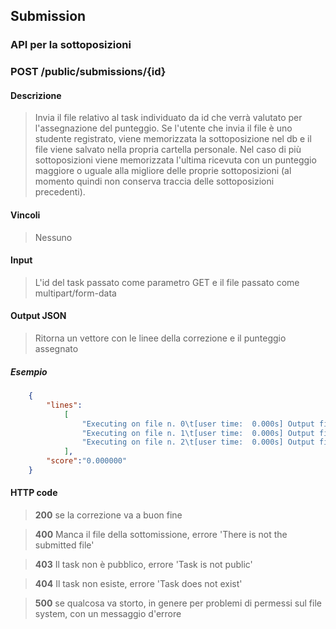 ## Submission

### API per la sottoposizioni

### POST /public/submissions/{id}
#### Descrizione
> Invia il file relativo al task individuato da id che verrà valutato per l'assegnazione del punteggio. Se l'utente che invia il file è uno studente registrato, viene memorizzata la sottoposizione nel db e il file viene salvato nella propria cartella personale. Nel caso di più sottoposizioni viene memorizzata l'ultima ricevuta con un punteggio maggiore o uguale alla migliore delle proprie sottoposizioni (al momento quindi non conserva traccia delle sottoposizioni precedenti). 
#### Vincoli
> Nessuno
#### Input
> L'id del task passato come parametro GET  e il file passato come multipart/form-data
#### Output JSON
> Ritorna un vettore con le linee della correzione e il punteggio assegnato
##### Esempio

```json
    {
        "lines":
            [
                "Executing on file n. 0\t[user time:  0.000s] Output file is not correct",
                "Executing on file n. 1\t[user time:  0.000s] Output file is not correct",
                "Executing on file n. 2\t[user time:  0.000s] Output file is not correct",
            ],
        "score":"0.000000"
    }
```

#### HTTP code
> **200** se la correzione va a buon fine

> **400** Manca il file della sottomissione, errore 'There is not the submitted file'

> **403** Il task non è pubblico, errore 'Task is not public'

> **404** Il task non esiste, errore 'Task does not exist'

> **500** se qualcosa va storto, in genere per problemi di permessi sul file system, con un messaggio d'errore

